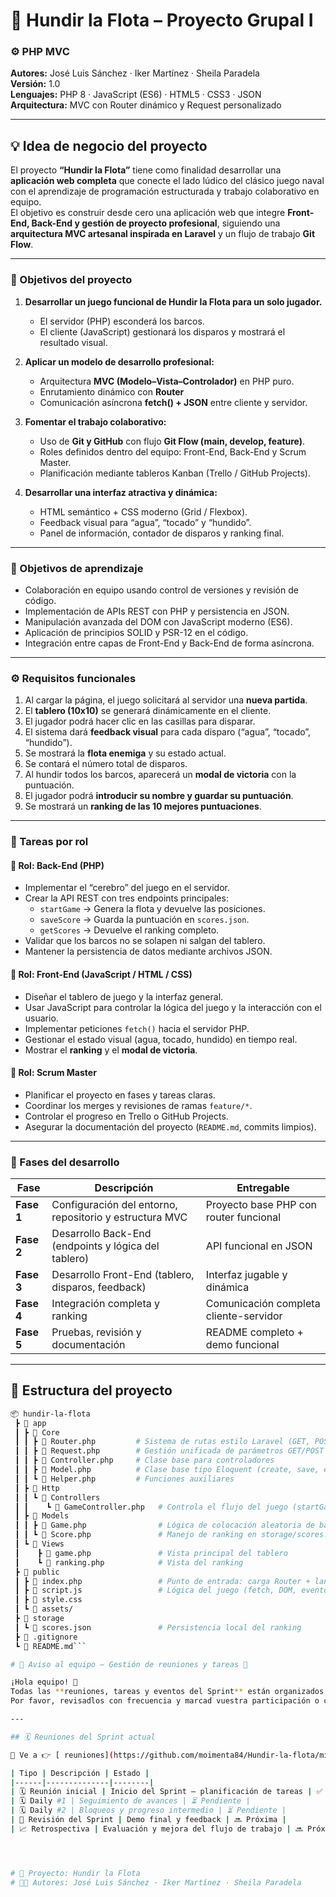 # 🚢 Hundir la Flota – Proyecto Grupal I  
### ⚙️ PHP MVC 

**Autores:** José Luis Sánchez · Iker Martínez · Sheila Paradela  
**Versión:** 1.0  
**Lenguajes:** PHP 8 · JavaScript (ES6) · HTML5 · CSS3 · JSON  
**Arquitectura:** MVC con Router dinámico y Request personalizado  

---

## 💡 Idea de negocio del proyecto

El proyecto **“Hundir la Flota”** tiene como finalidad desarrollar una **aplicación web completa** que conecte el lado lúdico del clásico juego naval con el aprendizaje de programación estructurada y trabajo colaborativo en equipo.  
El objetivo es construir desde cero una aplicación web que integre **Front-End, Back-End y gestión de proyecto profesional**, siguiendo una **arquitectura MVC artesanal inspirada en Laravel** y un flujo de trabajo **Git Flow**.

---

### 🎯 Objetivos del proyecto

1. **Desarrollar un juego funcional de Hundir la Flota para un solo jugador.**  
   - El servidor (PHP) esconderá los barcos.  
   - El cliente (JavaScript) gestionará los disparos y mostrará el resultado visual.

2. **Aplicar un modelo de desarrollo profesional:**
   - Arquitectura **MVC (Modelo–Vista–Controlador)** en PHP puro.  
   - Enrutamiento dinámico con **Router**
   - Comunicación asíncrona **fetch() + JSON** entre cliente y servidor.

3. **Fomentar el trabajo colaborativo:**
   - Uso de **Git y GitHub** con flujo **Git Flow (main, develop, feature)**.  
   - Roles definidos dentro del equipo: Front-End, Back-End y Scrum Master.  
   - Planificación mediante tableros Kanban (Trello / GitHub Projects).

4. **Desarrollar una interfaz atractiva y dinámica:**
   - HTML semántico + CSS moderno (Grid / Flexbox).  
   - Feedback visual para “agua”, “tocado” y “hundido”.  
   - Panel de información, contador de disparos y ranking final.

---

### 🧠 Objetivos de aprendizaje

- Colaboración en equipo usando control de versiones y revisión de código.  
- Implementación de APIs REST con PHP y persistencia en JSON.  
- Manipulación avanzada del DOM con JavaScript moderno (ES6).  
- Aplicación de principios SOLID y PSR-12 en el código.  
- Integración entre capas de Front-End y Back-End de forma asíncrona.  

---

### ⚙️ Requisitos funcionales

1. Al cargar la página, el juego solicitará al servidor una **nueva partida**.  
2. El **tablero (10x10)** se generará dinámicamente en el cliente.  
3. El jugador podrá hacer clic en las casillas para disparar.  
4. El sistema dará **feedback visual** para cada disparo (“agua”, “tocado”, “hundido”).  
5. Se mostrará la **flota enemiga** y su estado actual.  
6. Se contará el número total de disparos.  
7. Al hundir todos los barcos, aparecerá un **modal de victoria** con la puntuación.  
8. El jugador podrá **introducir su nombre y guardar su puntuación**.  
9. Se mostrará un **ranking de las 10 mejores puntuaciones**.

---

### 🧩 Tareas por rol

#### 🧱 Rol: Back-End (PHP)
- Implementar el “cerebro” del juego en el servidor.
- Crear la API REST con tres endpoints principales:
  - `startGame` → Genera la flota y devuelve las posiciones.
  - `saveScore` → Guarda la puntuación en `scores.json`.
  - `getScores` → Devuelve el ranking completo.
- Validar que los barcos no se solapen ni salgan del tablero.
- Mantener la persistencia de datos mediante archivos JSON.

#### 🎨 Rol: Front-End (JavaScript / HTML / CSS)
- Diseñar el tablero de juego y la interfaz general.  
- Usar JavaScript para controlar la lógica del juego y la interacción con el usuario.  
- Implementar peticiones `fetch()` hacia el servidor PHP.  
- Gestionar el estado visual (agua, tocado, hundido) en tiempo real.  
- Mostrar el **ranking** y el **modal de victoria**.  

#### 🧭 Rol: Scrum Master
- Planificar el proyecto en fases y tareas claras.  
- Coordinar los merges y revisiones de ramas `feature/*`.  
- Controlar el progreso en Trello o GitHub Projects.  
- Asegurar la documentación del proyecto (`README.md`, commits limpios).  

---

### 🧱 Fases del desarrollo

| Fase | Descripción | Entregable |
|------|--------------|-------------|
| **Fase 1** | Configuración del entorno, repositorio y estructura MVC | Proyecto base PHP con router funcional |
| **Fase 2** | Desarrollo Back-End (endpoints y lógica del tablero) | API funcional en JSON |
| **Fase 3** | Desarrollo Front-End (tablero, disparos, feedback) | Interfaz jugable y dinámica |
| **Fase 4** | Integración completa y ranking | Comunicación completa cliente-servidor |
| **Fase 5** | Pruebas, revisión y documentación | README completo + demo funcional |

---

## 📁 Estructura del proyecto

```bash
📦 hundir-la-flota
 ┣ 📂 app
 ┃ ┣ 📂 Core
 ┃ ┃ ┣ 📜 Router.php         # Sistema de rutas estilo Laravel (GET, POST, dinámico)
 ┃ ┃ ┣ 📜 Request.php        # Gestión unificada de parámetros GET/POST
 ┃ ┃ ┣ 📜 Controller.php     # Clase base para controladores
 ┃ ┃ ┣ 📜 Model.php          # Clase base tipo Eloquent (create, save, etc.)
 ┃ ┃ ┗ 📜 Helper.php         # Funciones auxiliares
 ┃ ┣ 📂 Http
 ┃ ┃ ┗ 📂 Controllers
 ┃ ┃    ┗ 📜 GameController.php   # Controla el flujo del juego (startGame, saveScore, getScores)
 ┃ ┣ 📂 Models
 ┃ ┃ ┣ 📜 Game.php                # Lógica de colocación aleatoria de barcos
 ┃ ┃ ┗ 📜 Score.php               # Manejo de ranking en storage/scores.json
 ┃ ┗ 📂 Views
 ┃    ┣ 📜 game.php               # Vista principal del tablero
 ┃    ┗ 📜 ranking.php            # Vista del ranking
 ┣ 📂 public
 ┃ ┣ 📜 index.php                 # Punto de entrada: carga Router + lanza la aplicación
 ┃ ┣ 📜 script.js                 # Lógica del juego (fetch, DOM, eventos)
 ┃ ┣ 📜 style.css
 ┃ ┗ 📜 assets/
 ┣ 📂 storage
 ┃ ┗ 📜 scores.json               # Persistencia local del ranking
 ┣ 📜 .gitignore
 ┗ 📜 README.md```

# 📢 Aviso al equipo – Gestión de reuniones y tareas 🧭

¡Hola equipo! 👋  
Todas las **reuniones, tareas y eventos del Sprint** están organizados dentro de la pestaña **[Issues](../../issues)** del repositorio.  
Por favor, revisadlos con frecuencia y marcad vuestra participación o comentarios ahí mismo.

---

## 🗓️ Reuniones del Sprint actual

📍 Ve a 👉 [ reuniones](https://github.com/moimenta84/Hundir-la-flota/milestones)

| Tipo | Descripción | Estado |
|------|--------------|--------|
| 🗓️ Reunión inicial | Inicio del Sprint – planificación de tareas | ✅ Realizada |
| 🗓️ Daily #1 | Seguimiento de avances | ⏳ Pendiente |
| 🗓️ Daily #2 | Bloqueos y progreso intermedio | ⏳ Pendiente |
| 🧾 Revisión del Sprint | Demo final y feedback | 🔜 Próxima |
| 📈 Retrospectiva | Evaluación y mejora del flujo de trabajo | 🔜 Próxima |




# 🚢 Proyecto: Hundir la Flota 
# 🧑‍💻 Autores: José Luis Sánchez · Iker Martínez · Sheila Paradela
